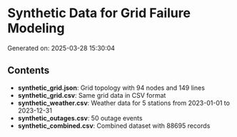 # Synthetic Data for Grid Failure Modeling

Generated on: 2025-03-28 15:30:04

## Contents

- **synthetic_grid.json**: Grid topology with 94 nodes and 149 lines
- **synthetic_grid.csv**: Same grid data in CSV format
- **synthetic_weather.csv**: Weather data for 5 stations from 2023-01-01 to 2023-12-31
- **synthetic_outages.csv**: 50 outage events
- **synthetic_combined.csv**: Combined dataset with 88695 records
